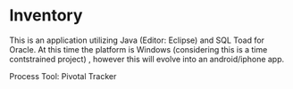 # Inventory

This is an application utilizing Java (Editor: Eclipse) and SQL Toad for Oracle.  At this time the platform is Windows (considering this is a time contstrained project) , however this will evolve into an android/iphone app.

Process Tool:  Pivotal Tracker
